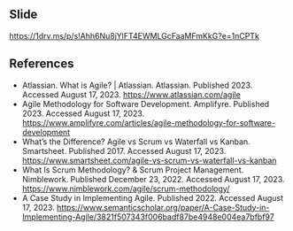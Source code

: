 ## Slide
https://1drv.ms/p/s!Ahh6Nu8jYlFT4EWMLGcFaaMFmKkG?e=1nCPTk

## References
- Atlassian. What is Agile? | Atlassian. Atlassian. Published 2023. Accessed August 17, 2023. https://www.atlassian.com/agile
- Agile Methodology for Software Development. Amplifyre. Published 2023. Accessed August 17, 2023. https://www.amplifyre.com/articles/agile-methodology-for-software-development
- What’s the Difference? Agile vs Scrum vs Waterfall vs Kanban. Smartsheet. Published 2017. Accessed August 17, 2023. https://www.smartsheet.com/agile-vs-scrum-vs-waterfall-vs-kanban
- What Is Scrum Methodology? & Scrum Project Management. Nimblework. Published December 23, 2022. Accessed August 17, 2023. https://www.nimblework.com/agile/scrum-methodology/
- A Case Study in Implementing Agile. Published 2022. Accessed August 17, 2023. https://www.semanticscholar.org/paper/A-Case-Study-in-Implementing-Agile/3821f507343f006badf87be4948e004ea7bfbf97
